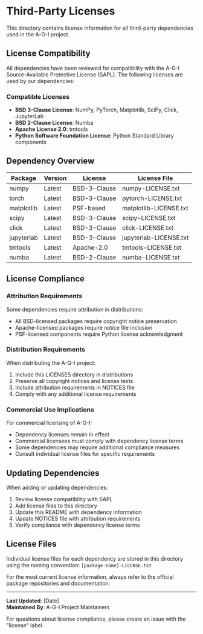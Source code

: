 # Third-Party Licenses

This directory contains license information for all third-party dependencies used in the A-G-I project.

## License Compatibility

All dependencies have been reviewed for compatibility with the A-G-I Source-Available Protective License (SAPL). The following licenses are used by our dependencies:

### Compatible Licenses

- **BSD 3-Clause License**: NumPy, PyTorch, Matplotlib, SciPy, Click, JupyterLab
- **BSD 2-Clause License**: Numba
- **Apache License 2.0**: tmtools
- **Python Software Foundation License**: Python Standard Library components

## Dependency Overview

| Package | Version | License | License File |
|---------|---------|---------|--------------|
| numpy | Latest | BSD-3-Clause | numpy-LICENSE.txt |
| torch | Latest | BSD-3-Clause | pytorch-LICENSE.txt |
| matplotlib | Latest | PSF-based | matplotlib-LICENSE.txt |
| scipy | Latest | BSD-3-Clause | scipy-LICENSE.txt |
| click | Latest | BSD-3-Clause | click-LICENSE.txt |
| jupyterlab | Latest | BSD-3-Clause | jupyterlab-LICENSE.txt |
| tmtools | Latest | Apache-2.0 | tmtools-LICENSE.txt |
| numba | Latest | BSD-2-Clause | numba-LICENSE.txt |

## License Compliance

### Attribution Requirements

Some dependencies require attribution in distributions:
- All BSD-licensed packages require copyright notice preservation
- Apache-licensed packages require notice file inclusion
- PSF-licensed components require Python license acknowledgment

### Distribution Requirements

When distributing the A-G-I project:
1. Include this LICENSES directory in distributions
2. Preserve all copyright notices and license texts
3. Include attribution requirements in NOTICES file
4. Comply with any additional license requirements

### Commercial Use Implications

For commercial licensing of A-G-I:
- Dependency licenses remain in effect
- Commercial licensees must comply with dependency license terms
- Some dependencies may require additional compliance measures
- Consult individual license files for specific requirements

## Updating Dependencies

When adding or updating dependencies:
1. Review license compatibility with SAPL
2. Add license files to this directory
3. Update this README with dependency information
4. Update NOTICES file with attribution requirements
5. Verify compliance with dependency license terms

## License Files

Individual license files for each dependency are stored in this directory using the naming convention: `[package-name]-LICENSE.txt`

For the most current license information, always refer to the official package repositories and documentation.

---

**Last Updated**: [Date]  
**Maintained By**: A-G-I Project Maintainers

For questions about license compliance, please create an issue with the "license" label.